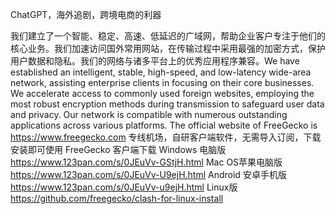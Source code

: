 ChatGPT，海外追剧，跨境电商的利器

我们建立了一个智能、稳定、高速、低延迟的广域网，帮助企业客户专注于他们的核心业务。我们加速访问国外常用网站，在传输过程中采用最强的加密方式，保护用户数据和隐私。我们的网络与诸多平台上的优秀应用程序兼容。We have established an intelligent, stable, high-speed, and low-latency wide-area network, assisting enterprise clients in focusing on their core businesses. We accelerate access to commonly used foreign websites, employing the most robust encryption methods during transmission to safeguard user data and privacy. Our network is compatible with numerous outstanding applications across various platforms. The official website of FreeGecko is https://www.freegecko.com
专线机场，自研客户端软件，无需导入订阅，下载安装即可使用
FreeGecko 客户端下载
Windows 电脑版 https://www.123pan.com/s/0JEuVv-GStjH.html
Mac OS苹果电脑版 https://www.123pan.com/s/0JEuVv-U9ejH.html
Android 安卓手机版 https://www.123pan.com/s/0JEuVv-u9ejH.html
Linux版 https://github.com/freegecko/clash-for-linux-install
